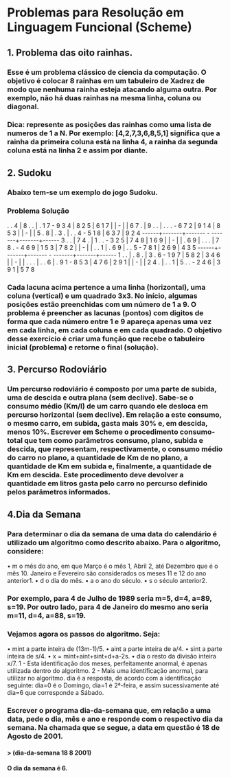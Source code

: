 # Problemas para Resolução em Linguagem Funcional (Scheme)

## 1. Problema das oito rainhas.

### Esse é um problema clássico de ciencia da computação. O objetivo é colocar 8 rainhas em um tabuleiro de Xadrez de modo que nenhuma rainha esteja atacando alguma outra. Por exemplo, não há duas rainhas na mesma linha, coluna ou diagonal.
### Dica: represente as posições das rainhas como uma lista de numeros de 1 a N. Por exemplo: [4,2,7,3,6,8,5,1] significa que a rainha da primeira coluna está na linha 4, a rainha da segunda coluna está na linha 2 e assim por diante. 

## 2. Sudoku

### Abaixo tem-se um exemplo do jogo Sudoku.
### Problema Solução

 . . 4 | 8 . . | . 1 7  -  9 3 4 | 8 2 5 | 6 1 7
       |       |        -        |       |
 6 7 . | 9 . . | . . .  -  6 7 2 | 9 1 4 | 8 5 3
       |       |        -        |       |
 5 . 8 | . 3 . | . . 4  -  5 1 8 | 6 3 7 | 9 2 4
 ------+-------+------- - -------+-------+------
 3 . . | 7 4 . | 1 . .  -  3 2 5 | 7 4 8 | 1 6 9
       |       |        -        |       |
 . 6 9 | . . . | 7 8 .  -  4 6 9 | 1 5 3 | 7 8 2
       |       |        -        |       |
 . . 1 | . 6 9 | . . 5  -  7 8 1 | 2 6 9 | 4 3 5
 ------+-------+------- - -------+-------+------
 1 . . | . 8 . | 3 . 6  -  1 9 7 | 5 8 2 | 3 4 6
       |       |        -        |       |
 . . . | . . 6 | . 9 1  -  8 5 3 | 4 7 6 | 2 9 1
       |       |        -        |       |
 2 4 . | . . 1 | 5 . .  -  2 4 6 | 3 9 1 | 5 7 8
 
 ### Cada lacuna acima pertence a uma linha (horizontal), uma coluna (vertical) e um quadrado 3x3. No início, algumas posições estão preenchidas com um número de 1 a 9. O problema é preencher as lacunas (pontos) com digitos de forma que cada número entre 1 e 9 apareça apenas uma vez em cada linha, em cada coluna e em cada quadrado. O objetivo desse exercício é criar uma função que recebe o tabuleiro inicial (problema) e retorne o final (solução).
 
 ## 3. Percurso Rodoviário
 ### Um percurso rodoviário é composto por uma parte de subida, uma de descida e outra plana (sem declive). Sabe-se o consumo médio (Km/l) de um carro quando ele desloca em percurso horizontal (sem declive). Em relação a este consumo, o mesmo carro, em subida, gasta mais 30% e, em descida, menos 10%. Escrever em Scheme o procedimento consumo-total que tem como parâmetros consumo, plano, subida e descida, que representam, respectivamente, o consumo médio do carro no plano, a quantidade de Km de no plano, a quantidade de Km em subida e, finalmente, a quantidade de Km em descida. Este procedimento deve devolver a quantidade em litros gasta pelo carro no percurso definido pelos parâmetros informados.
 
 ## 4.Dia da Semana 
 ### Para determinar o dia da semana de uma data do calendário é utilizado um algoritmo como descrito abaixo. Para o algoritmo, considere:
 • m o mês do ano, em que Março é o mês 1, Abril 2, até Dezembro que é o mês 10. Janeiro e Fevereiro são considerados os meses 11 e 12 do ano anterior1.
 • d o dia do mês.
 • a o ano do século.
 • s o século anterior2.
 ### Por exemplo, para 4 de Julho de 1989 seria m=5, d=4, a=89, s=19. Por outro lado, para 4 de Janeiro do mesmo ano seria m=11, d=4, a=88, s=19.
 ### Vejamos agora os passos do algoritmo. Seja:
 • mint a parte inteira de (13m-1)/5.
 • aint a parte inteira de a/4.
 • sint a parte inteira de s/4.
 • x = mint+aint+sint+d+a-2s.
 • dia o resto da divisão inteira x/7.
 1 - Esta identificação dos meses, perfeitamente anormal, é apenas utilizada dentro do algoritmo.
 2 - Mais uma identificação anormal, para utilizar no algoritmo. dia é a resposta, de acordo com a identificação seguinte: dia=0 é o Domingo, dia=1 é 2ª-feira, e assim sucessivamente até dia=6 que corresponde a Sábado.
 ### Escrever o programa dia-da-semana que, em relação a uma data, pede o dia, mês e ano e responde com o respectivo dia da semana. Na chamada que se segue, a data em questão é 18 de Agosto de 2001.
 #### > (dia-da-semana 18 8 2001)
 #### O dia da semana é 6.